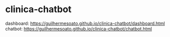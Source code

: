 # clinica-chatbot
dashboard: https://guilhermesoato.github.io/clinica-chatbot/dashboard.html
chatbot: https://guilhermesoato.github.io/clinica-chatbot/chatbot.html
